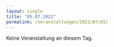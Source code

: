 ```yaml
---
layout: single
title: "05.07.2022"
permalink: /veranstaltungen/2022/07/05/
---
```


Keine Veranstaltung an diesem Tag.
